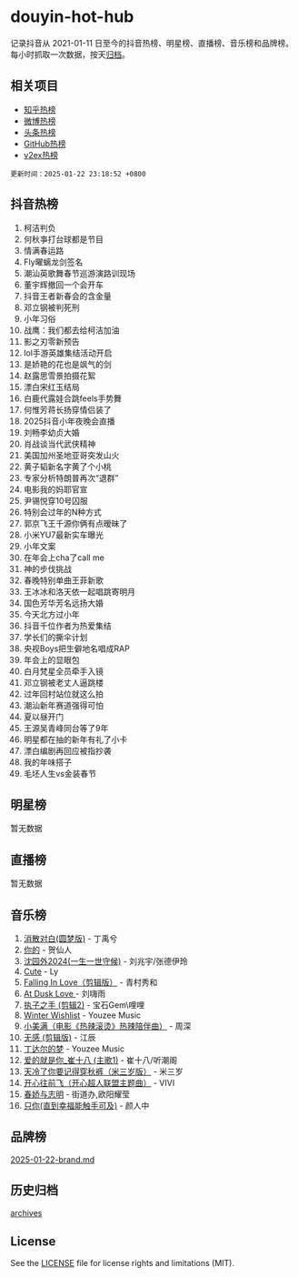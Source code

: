 # douyin-hot-hub

记录抖音从 2021-01-11 日至今的抖音热榜、明星榜、直播榜、音乐榜和品牌榜。每小时抓取一次数据，按天[归档](archives)。

## 相关项目

- [知乎热榜](https://github.com/lonnyzhang423/zhihu-hot-hub)
- [微博热榜](https://github.com/lonnyzhang423/weibo-hot-hub)
- [头条热榜](https://github.com/lonnyzhang423/toutiao-hot-hub)
- [GitHub热榜](https://github.com/lonnyzhang423/github-hot-hub)
- [v2ex热榜](https://github.com/lonnyzhang423/v2ex-hot-hub)


`更新时间：2025-01-22 23:18:52 +0800`

## 抖音热榜

1. 柯洁判负
1. 何秋亊打台球都是节目
1. 情满春运路
1. Fly曜螭龙剑签名
1. 潮汕英歌舞春节巡游演路训现场
1. 董宇辉撤回一个会开车
1. 抖音王者新春会的含金量
1. 邓立钢被判死刑
1. 小年习俗
1. 战鹰：我们都去给柯洁加油
1. 影之刃零新预告
1. lol手游英雄集结活动开启
1. 是娇艳的花也是飒气的剑
1. 赵露思雪景拍摄花絮
1. 漂白宋红玉结局
1. 白鹿代露娃合跳feels手势舞
1. 何惟芳蒋长扬穿情侣装了
1. 2025抖音小年夜晚会直播
1. 刘畅李幼贞大婚
1. 肖战谈当代武侠精神
1. 美国加州圣地亚哥突发山火
1. 黄子韬新名字黄了个小桃
1. 专家分析特朗普再次“退群”
1. 电影我的妈耶官宣
1. 尹锡悦穿10号囚服
1. 特别会过年的N种方式
1. 郭京飞王千源你俩有点暧昧了
1. 小米YU7最新实车曝光
1. 小年文案
1. 在年会上cha了call me
1. 神的步伐挑战
1. 春晚特别单曲王菲新歌
1. 王冰冰和洛天依一起唱跳寄明月
1. 国色芳华芳名远扬大婚
1. 今天北方过小年
1. 抖音千位作者为热爱集结
1. 学长们的撕伞计划
1. 央视Boys把生僻地名唱成RAP
1. 年会上的显眼包
1. 白月梵星全员牵手入镜
1. 邓立钢被老丈人逼跳楼
1. 过年回村站位就这么拍
1. 潮汕新年赛道强得可怕
1. 夏以昼开门
1. 王源吴青峰同台等了9年
1. 明星都在抽的新年有礼了小卡
1. 漂白编剧再回应被指抄袭
1. 我的年味搭子
1. 毛坯人生vs金装春节

## 明星榜

暂无数据

## 直播榜

暂无数据

## 音乐榜

1. [消散对白(圆梦版)](https://sf5-hl-cdn-tos.douyinstatic.com/obj/tos-cn-ve-2774/og4jB5I5IizzoZVAAAzWgBMAsMDWoArfwBOiFs) - 丁禹兮
1. [你的](https://sf5-hl-cdn-tos.douyinstatic.com/obj/tos-cn-ve-2774/oYuIeKf42jB7sEV6B2upMdpYAgfrQWj0FeRegh) - 贺仙人
1. [沈园外2024(一生一世守候)](https://sf5-hl-cdn-tos.douyinstatic.com/obj/tos-cn-ve-2774/oAIYMHGCmKaYKFDd6FZBf9AfMfx1eErAAEJAFH) - 刘兆宇/张德伊玲
1. [Cute](https://sf5-hl-cdn-tos.douyinstatic.com/obj/tos-cn-ve-2774/o4IbIzHWKAAB4wsS5qMBRiiAlEBGTpQRNfFvuo) - Ly
1. [Falling In Love（剪辑版）](https://sf5-hl-cdn-tos.douyinstatic.com/obj/tos-cn-ve-2774/o8ajpA8zzgBPahbBIO8AcKGBLJezFCRd1wfP9f) - 青村秀和
1. [ At Dusk  Love ](https://sf5-hl-cdn-tos.douyinstatic.com/obj/tos-cn-ve-2774/o8CrpCf5CaYgI4ZrtQgMQAFEfuGqNnRSDQAPBc) - 刘嗨雨
1. [执子之手 (剪辑2)](https://sf5-hl-cdn-tos.douyinstatic.com/obj/tos-cn-ve-2774/oUoZLQjCc31XzqsBnBQUNgeKtYPBcgbFDwtfcu) - 宝石Gem\哩哩
1. [Winter Wishlist](https://sf5-hl-cdn-tos.douyinstatic.com/obj/tos-cn-ve-2774/oIIgUOeamCFCVAzxN6MFRLIBlLGpUqQxeeHrLE) - Youzee Music
1. [小美满（电影《热辣滚烫》热辣陪伴曲）](https://sf5-hl-cdn-tos.douyinstatic.com/obj/tos-cn-ve-2774/o0GAn2lSgfZIDUgtevCGDQYnFg4CwnrBaxbTZL) - 周深
1. [无感 (剪辑版)](https://sf5-hl-cdn-tos.douyinstatic.com/obj/tos-cn-ve-2774/o0eIsUzJBDlQaQFC5OFlgbMEZC1TFYBftOBn6p) - 江辰
1. [丁达尔的梦](https://sf5-hl-cdn-tos.douyinstatic.com/obj/tos-cn-ve-2774/oMU3WirUZBVQkAC9ccG5P2IQirziZM2RTInUY) - Youzee Music
1. [爱的就是你_崔十八 (主歌1)](https://sf5-hl-cdn-tos.douyinstatic.com/obj/tos-cn-ve-2774/oI5BO5DhFZ6UTcNCnZaOCBLtZ7WIMQGfgnXf5E) - 崔十八/听潮阁
1. [天冷了你要记得穿秋裤（米三岁版）](https://sf5-hl-cdn-tos.douyinstatic.com/obj/tos-cn-ve-2774/oQlIwVIDWiZ6BQilAorS7MA0AgCkQDvcZAdm1) - 米三岁
1. [开心往前飞（开心超人联盟主题曲）](https://sf5-hl-cdn-tos.douyinstatic.com/obj/tos-cn-ve-2774/9d8fb7c82cf1421fb93a9fe925275e0a) - VIVI
1. [春娇与志明](https://sf5-hl-cdn-tos.douyinstatic.com/obj/tos-cn-ve-2774/e530d8fceb7044b39707d7f9ff54add1) - 街道办,欧阳耀莹
1. [只你(直到幸福能触手可及)](https://sf5-hl-cdn-tos.douyinstatic.com/obj/tos-cn-ve-2774/o0lBkRDzFTeaVSUz3ZZSCBVtZ5DIMQGfgmEAuE) - 颜人中

## 品牌榜

[2025-01-22-brand.md](archives/2025-01-22-brand.md)

## 历史归档

[archives](archives)

## License

See the [LICENSE](LICENSE) file for license rights and limitations (MIT).
